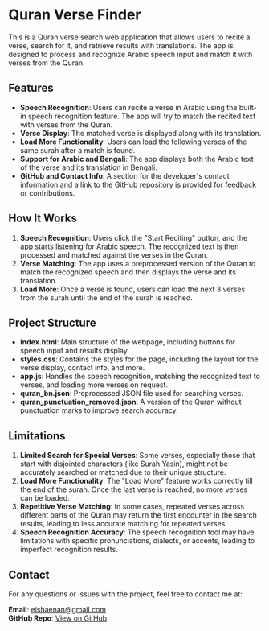 # Quran Verse Finder

This is a Quran verse search web application that allows users to recite a verse, search for it, and retrieve results with translations. The app is designed to process and recognize Arabic speech input and match it with verses from the Quran.

## Features

- **Speech Recognition**: Users can recite a verse in Arabic using the built-in speech recognition feature. The app will try to match the recited text with verses from the Quran.
- **Verse Display**: The matched verse is displayed along with its translation.
- **Load More Functionality**: Users can load the following verses of the same surah after a match is found.
- **Support for Arabic and Bengali**: The app displays both the Arabic text of the verse and its translation in Bengali.
- **GitHub and Contact Info**: A section for the developer's contact information and a link to the GitHub repository is provided for feedback or contributions.

## How It Works

1. **Speech Recognition**: Users click the "Start Reciting" button, and the app starts listening for Arabic speech. The recognized text is then processed and matched against the verses in the Quran.
2. **Verse Matching**: The app uses a preprocessed version of the Quran to match the recognized speech and then displays the verse and its translation.
3. **Load More**: Once a verse is found, users can load the next 3 verses from the surah until the end of the surah is reached.

## Project Structure

- **index.html**: Main structure of the webpage, including buttons for speech input and results display.
- **styles.css**: Contains the styles for the page, including the layout for the verse display, contact info, and more.
- **app.js**: Handles the speech recognition, matching the recognized text to verses, and loading more verses on request.
- **quran_bn.json**: Preprocessed JSON file used for searching verses.
- **quran_punctuation_removed.json**: A version of the Quran without punctuation marks to improve search accuracy.

## Limitations

1. **Limited Search for Special Verses**: Some verses, especially those that start with disjointed characters (like Surah Yasin), might not be accurately searched or matched due to their unique structure.
2. **Load More Functionality**: The "Load More" feature works correctly till the end of the surah. Once the last verse is reached, no more verses can be loaded.
3. **Repetitive Verse Matching**: In some cases, repeated verses across different parts of the Quran may return the first encounter in the search results, leading to less accurate matching for repeated verses.
4. **Speech Recognition Accuracy**: The speech recognition tool may have limitations with specific pronunciations, dialects, or accents, leading to imperfect recognition results.

## Contact

For any questions or issues with the project, feel free to contact me at:

**Email**: [eishaenan@gmail.com](mailto:eishaenan@gmail.com)  
**GitHub Repo**: [View on GitHub](https://github.com/EishaEnan/verseFinderJS)
